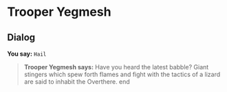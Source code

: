 # Trooper Yegmesh


## Dialog

**You say:** `Hail`



>**Trooper Yegmesh says:** Have you heard the latest babble?  Giant stingers which spew forth flames and fight with the tactics of a lizard are said to inhabit the Overthere.
end





